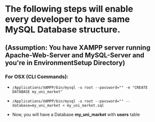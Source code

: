 # The following steps will enable every developer to have same MySQL Database structure.

## (Assumption: You have XAMPP server running Apache-Web-Server and MySQL-Server and you're in EnvironmentSetup Directory)

### For OSX (CLI Commands):

* `/Applications/XAMPP/bin/mysql -u root --password="" -e "CREATE DATABASE my_uni_market"`

* `/Applications/XAMPP/bin/mysql -u root --password="" --database=my_uni_market < my_uni_market.sql`

* Now, you will have a Database __my_uni_market__ with __users__ table
